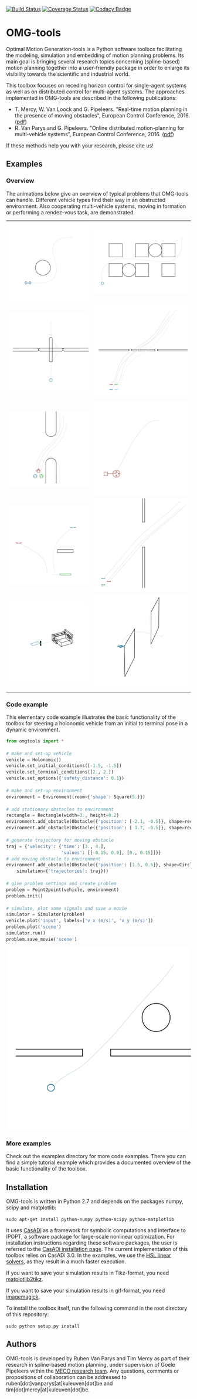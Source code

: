 [![Build Status](https://travis-ci.org/meco-group/omg-tools.svg?branch=master)](https://travis-ci.org/meco-group/omg-tools) [![Coverage Status](https://coveralls.io/repos/github/meco-group/omg-tools/badge.svg?branch=master)](https://coveralls.io/github/meco-group/omg-tools?branch=master)
[![Codacy Badge](https://api.codacy.com/project/badge/grade/a44dd52c358e4cd09b12585915738627)](https://www.codacy.com/app/joris-gillis42/omg-tools)

# OMG-tools
Optimal Motion Generation-tools is a Python software toolbox facilitating the modeling, simulation and embedding of motion planning problems. Its main goal is bringing several research topics concerning (spline-based) motion planning together into a user-friendly package in order to enlarge its visibility towards the scientific and industrial world.

This toolbox focuses on receding horizon control for single-agent systems as well as on distributed control for multi-agent systems. The approaches implemented in OMG-tools are described in the following publications:
* T. Mercy, W. Van Loock and G. Pipeleers. "Real-time motion planning in the presence of moving obstacles", European Control Conference, 2016. ([pdf](https://lirias.kuleuven.be/bitstream/123456789/538718/1/TimMercy_2016_ECC.pdf))
* R. Van Parys and G. Pipeleers. "Online distributed motion-planning for multi-vehicle systems", European Control Conference, 2016. ([pdf](https://lirias.kuleuven.be/bitstream/123456789/526758/3/RubenVanParys_2016_ECC.pdf))

If these methods help you with your research, please cite us!

## Examples
### Overview
The animations below give an overview of typical problems that OMG-tools can handle. Different vehicle types find their way in an obstructed environment. Also cooperating multi-vehicle systems, moving in formation or performing a rendez-vous task, are demonstrated.
<table style="border: none; border-collapse: collapse;" border="0" cellspacing="0" cellpadding="0" width="100%" align="center">
<tr>
<td align="center" valign="center">
<img src="./doc/gifs/bicycle.gif" alt="Point-to-point motion of bicycle model"/>
</td>
<td align="center" valign="center">
<img src="./doc/gifs/warehouse.gif" alt="Holonomic vehicle finding its way in a warehouse"/>
</td>
</tr>
<tr>
<td align="center" valign="center">
<img src="./doc/gifs/revolving_door.gif" alt="Holonomic vehicle passing through a revolving door"/>
</td>
<td align="center" valign="center">
<img src="./doc/gifs/formation_quad_rotatingwall.gif" alt="Formation of quadrotor with rotating wall"/>
</td>
</tr>
<tr>
<td align="center" valign="center">
<img src="./doc/gifs/formation_dubins.gif" alt="Dubins vehicles moving in relative formation"/>
</td>
<td align="center" valign="center">
<img src="./doc/gifs/trailer.gif" alt="Dubins vehicle with trailer"/>
</td>
</tr>
<tr>
<td align="center" valign="center">
<img src="./doc/gifs/platform_landing.gif" alt="Quadrotors landing on platform"/>
</td>
<td align="center" valign="center">
<img src="./doc/gifs/formation_quad_ufo.gif" alt="Quadrotors avoiding a UFO"/>
</td>
</tr>
<tr>
<td align="center" valign="center">
<img src="./doc/gifs/plate.gif" alt="Plate in and out of machine"/>
</td>
<td aliggn="center" valign="center">
<img src="./doc/gifs/3dquadrotor.gif" alt="3D quadrotor in obstructed environment"/>
</td>
</tr>
</table>

### Code example
This elementary code example illustrates the basic functionality of the toolbox for steering a holonomic vehicle from an initial to terminal pose in a dynamic environment.

```python
from omgtools import *

# make and set-up vehicle
vehicle = Holonomic()
vehicle.set_initial_conditions([-1.5, -1.5])
vehicle.set_terminal_conditions([2., 2.])
vehicle.set_options({'safety_distance': 0.1})

# make and set-up environment
environment = Environment(room={'shape': Square(5.)})

# add stationary obstacles to environment
rectangle = Rectangle(width=3., height=0.2)
environment.add_obstacle(Obstacle({'position': [-2.1, -0.5]}, shape=rectangle))
environment.add_obstacle(Obstacle({'position': [ 1.7, -0.5]}, shape=rectangle))

# generate trajectory for moving obstacle
traj = {'velocity': {'time': [3., 4.],
                     'values': [[-0.15, 0.0], [0., 0.15]]}}
# add moving obstacle to environment
environment.add_obstacle(Obstacle({'position': [1.5, 0.5]}, shape=Circle(0.4),
    simulation={'trajectories': traj}))

# give problem settings and create problem
problem = Point2point(vehicle, environment)
problem.init()

# simulate, plot some signals and save a movie
simulator = Simulator(problem)
vehicle.plot('input', labels=['v_x (m/s)', 'v_y (m/s)'])
problem.plot('scene')
simulator.run()
problem.save_movie('scene')
```
<center>
<img src="./doc/gifs/p2p_holonomic.gif" alt="Point-to-point motion of holonomic vehicle"/>
</center>

### More examples
Check out the examples directory for more code examples. There you can find a simple tutorial example which provides a documented overview of the basic functionality of the toolbox.

## Installation
OMG-tools is written in Python 2.7 and depends on the packages numpy, scipy and matplotlib:

`sudo apt-get install python-numpy python-scipy python-matplotlib`

It uses [CasADi](http://casadi.org) as a framework for symbolic computations and interface to IPOPT, a software package for large-scale nonlinear optimization. For installation instructions regarding these software packages, the user is referred to the [CasADi installation page](http://install.casadi.org). The current implementation of this toolbox relies on CasADi 3.0. In the examples, we use the [HSL linear solvers](https://github.com/casadi/casadi/wiki/Obtaining-HSL), as they result in a much faster execution.

If you want to save your simulation results in Tikz-format, you need [matplotlib2tikz](https://github.com/nschloe/matplotlib2tikz).

If you want to save your simulation results in gif-format, you need [imagemagick](www.imagemagick.org).

To install the toolbox itself, run the following command in the root directory of this repository:

`sudo python setup.py install`

## Authors
OMG-tools is developed by Ruben Van Parys and Tim Mercy as part of their research in spline-based motion planning, under supervision of Goele Pipeleers within the [MECO research team](https://www.mech.kuleuven.be/en/pma/research/meco). Any questions, comments or propositions of collaboration can be addressed to ruben[dot]vanparys[at]kuleuven[dot]be and tim[dot]mercy[at]kuleuven[dot]be.
